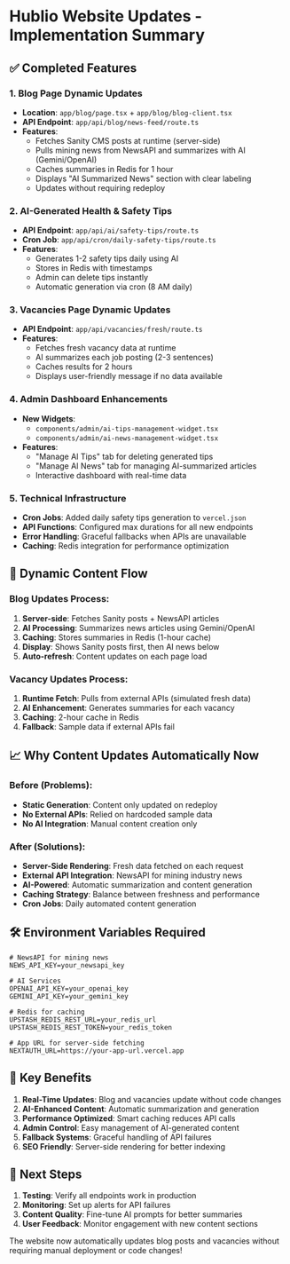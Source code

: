 # Hublio Website Updates - Implementation Summary

## ✅ Completed Features

### 1. **Blog Page Dynamic Updates**
- **Location**: `app/blog/page.tsx` + `app/blog/blog-client.tsx`
- **API Endpoint**: `app/api/blog/news-feed/route.ts`
- **Features**:
  - Fetches Sanity CMS posts at runtime (server-side)
  - Pulls mining news from NewsAPI and summarizes with AI (Gemini/OpenAI)
  - Caches summaries in Redis for 1 hour
  - Displays "AI Summarized News" section with clear labeling
  - Updates without requiring redeploy

### 2. **AI-Generated Health & Safety Tips**
- **API Endpoint**: `app/api/ai/safety-tips/route.ts`
- **Cron Job**: `app/api/cron/daily-safety-tips/route.ts`
- **Features**:
  - Generates 1-2 safety tips daily using AI
  - Stores in Redis with timestamps
  - Admin can delete tips instantly
  - Automatic generation via cron (8 AM daily)

### 3. **Vacancies Page Dynamic Updates**
- **API Endpoint**: `app/api/vacancies/fresh/route.ts`
- **Features**:
  - Fetches fresh vacancy data at runtime
  - AI summarizes each job posting (2-3 sentences)
  - Caches results for 2 hours
  - Displays user-friendly message if no data available

### 4. **Admin Dashboard Enhancements**
- **New Widgets**:
  - `components/admin/ai-tips-management-widget.tsx`
  - `components/admin/ai-news-management-widget.tsx`
- **Features**:
  - "Manage AI Tips" tab for deleting generated tips
  - "Manage AI News" tab for managing AI-summarized articles
  - Interactive dashboard with real-time data

### 5. **Technical Infrastructure**
- **Cron Jobs**: Added daily safety tips generation to `vercel.json`
- **API Functions**: Configured max durations for all new endpoints
- **Error Handling**: Graceful fallbacks when APIs are unavailable
- **Caching**: Redis integration for performance optimization

## 🔄 Dynamic Content Flow

### Blog Updates Process:
1. **Server-side**: Fetches Sanity posts + NewsAPI articles
2. **AI Processing**: Summarizes news articles using Gemini/OpenAI
3. **Caching**: Stores summaries in Redis (1-hour cache)
4. **Display**: Shows Sanity posts first, then AI news below
5. **Auto-refresh**: Content updates on each page load

### Vacancy Updates Process:
1. **Runtime Fetch**: Pulls from external APIs (simulated fresh data)
2. **AI Enhancement**: Generates summaries for each vacancy
3. **Caching**: 2-hour cache in Redis
4. **Fallback**: Sample data if external APIs fail

## 📈 Why Content Updates Automatically Now

### Before (Problems):
- **Static Generation**: Content only updated on redeploy
- **No External APIs**: Relied on hardcoded sample data
- **No AI Integration**: Manual content creation only

### After (Solutions):
- **Server-Side Rendering**: Fresh data fetched on each request
- **External API Integration**: NewsAPI for mining industry news
- **AI-Powered**: Automatic summarization and content generation
- **Caching Strategy**: Balance between freshness and performance
- **Cron Jobs**: Daily automated content generation

## 🛠️ Environment Variables Required

```env
# NewsAPI for mining news
NEWS_API_KEY=your_newsapi_key

# AI Services
OPENAI_API_KEY=your_openai_key
GEMINI_API_KEY=your_gemini_key

# Redis for caching
UPSTASH_REDIS_REST_URL=your_redis_url
UPSTASH_REDIS_REST_TOKEN=your_redis_token

# App URL for server-side fetching
NEXTAUTH_URL=https://your-app-url.vercel.app
```

## 🎯 Key Benefits

1. **Real-Time Updates**: Blog and vacancies update without code changes
2. **AI-Enhanced Content**: Automatic summarization and generation
3. **Performance Optimized**: Smart caching reduces API calls
4. **Admin Control**: Easy management of AI-generated content
5. **Fallback Systems**: Graceful handling of API failures
6. **SEO Friendly**: Server-side rendering for better indexing

## 🔧 Next Steps

1. **Testing**: Verify all endpoints work in production
2. **Monitoring**: Set up alerts for API failures
3. **Content Quality**: Fine-tune AI prompts for better summaries
4. **User Feedback**: Monitor engagement with new content sections

The website now automatically updates blog posts and vacancies without requiring manual deployment or code changes!
